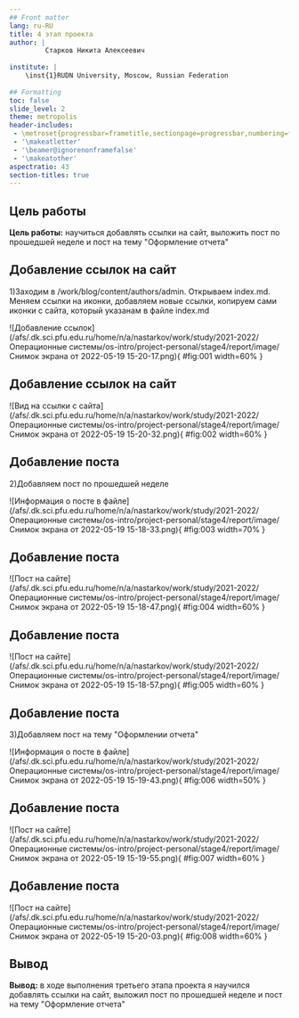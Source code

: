 ```yaml
---
## Front matter
lang: ru-RU
title: 4 этап проекта
author: |
         Старков Никита Алексеевич
	
institute: |
	\inst{1}RUDN University, Moscow, Russian Federation
	
## Formatting
toc: false
slide_level: 2
theme: metropolis
header-includes: 
 - \metroset{progressbar=frametitle,sectionpage=progressbar,numbering=fraction}
 - '\makeatletter'
 - '\beamer@ignorenonframefalse'
 - '\makeatother'
aspectratio: 43
section-titles: true
---
```


## Цель работы

**Цель работы:** научиться добавлять ссылки на сайт, выложить пост по прошедшей неделе и пост на тему "Оформление отчета"

## Добавление ссылок на сайт

1)Заходим в /work/blog/content/authors/admin. Открываем index.md. Меняем ссылки на иконки, добавляем новые ссылки, копируем сами иконки с сайта, который указанам в файле index.md

![Добавление ссылок](/afs/.dk.sci.pfu.edu.ru/home/n/a/nastarkov/work/study/2021-2022/Операционные системы/os-intro/project-personal/stage4/report/image/Снимок экрана от 2022-05-19 15-20-17.png){ #fig:001 width=60% }

## Добавление ссылок на сайт

![Вид на ссылки с сайта](/afs/.dk.sci.pfu.edu.ru/home/n/a/nastarkov/work/study/2021-2022/Операционные системы/os-intro/project-personal/stage4/report/image/Снимок экрана от 2022-05-19 15-20-32.png){ #fig:002 width=60% }

## Добавление поста

2)Добавляем пост по прошедшей неделе
 
![Информация о посте в файле](/afs/.dk.sci.pfu.edu.ru/home/n/a/nastarkov/work/study/2021-2022/Операционные системы/os-intro/project-personal/stage4/report/image/Снимок экрана от 2022-05-19 15-18-33.png){ #fig:003 width=70% }

## Добавление поста

![Пост на сайте](/afs/.dk.sci.pfu.edu.ru/home/n/a/nastarkov/work/study/2021-2022/Операционные системы/os-intro/project-personal/stage4/report/image/Снимок экрана от 2022-05-19 15-18-47.png){ #fig:004 width=60% }

## Добавление поста

![Пост на сайте](/afs/.dk.sci.pfu.edu.ru/home/n/a/nastarkov/work/study/2021-2022/Операционные системы/os-intro/project-personal/stage4/report/image/Снимок экрана от 2022-05-19 15-18-57.png){ #fig:005 width=60% }

## Добавление поста

3)Добавляем пост на тему "Оформлении отчета"

![Информация о посте в файле](/afs/.dk.sci.pfu.edu.ru/home/n/a/nastarkov/work/study/2021-2022/Операционные системы/os-intro/project-personal/stage4/report/image/Снимок экрана от 2022-05-19 15-19-43.png){ #fig:006 width=50% }

## Добавление поста

![Пост на сайте](/afs/.dk.sci.pfu.edu.ru/home/n/a/nastarkov/work/study/2021-2022/Операционные системы/os-intro/project-personal/stage4/report/image/Снимок экрана от 2022-05-19 15-19-55.png){ #fig:007 width=60% }

## Добавление поста

![Пост на сайте](/afs/.dk.sci.pfu.edu.ru/home/n/a/nastarkov/work/study/2021-2022/Операционные системы/os-intro/project-personal/stage4/report/image/Снимок экрана от 2022-05-19 15-20-03.png){ #fig:008 width=60% }

## Вывод

**Вывод:** в ходе выполнения третьего этапа проекта я научился добавлять ссылки на сайт, выложил пост по прошедшей неделе и пост на тему "Оформление отчета"
